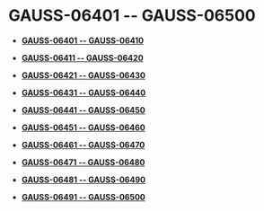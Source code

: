 # GAUSS-06401 -- GAUSS-06500<a name="ZH-CN_TOPIC_0302072966"></a>

-   **[GAUSS-06401 -- GAUSS-06410](GAUSS-06401----GAUSS-06410.md)**  

-   **[GAUSS-06411 -- GAUSS-06420](GAUSS-06411----GAUSS-06420.md)**  

-   **[GAUSS-06421 -- GAUSS-06430](GAUSS-06421----GAUSS-06430.md)**  

-   **[GAUSS-06431 -- GAUSS-06440](GAUSS-06431----GAUSS-06440.md)**  

-   **[GAUSS-06441 -- GAUSS-06450](GAUSS-06441----GAUSS-06450.md)**  

-   **[GAUSS-06451 -- GAUSS-06460](GAUSS-06451----GAUSS-06460.md)**  

-   **[GAUSS-06461 -- GAUSS-06470](GAUSS-06461----GAUSS-06470.md)**  

-   **[GAUSS-06471 -- GAUSS-06480](GAUSS-06471----GAUSS-06480.md)**  

-   **[GAUSS-06481 -- GAUSS-06490](GAUSS-06481----GAUSS-06490.md)**  

-   **[GAUSS-06491 -- GAUSS-06500](GAUSS-06491----GAUSS-06500.md)**  


